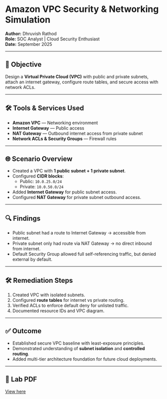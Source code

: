 # Amazon VPC Security & Networking Simulation  
**Author:** Dhruvish Rathod  
**Role:** SOC Analyst | Cloud Security Enthusiast  
**Date:** September 2025  

---

## 📌 Objective  
Design a **Virtual Private Cloud (VPC)** with public and private subnets, attach an internet gateway, configure route tables, and secure access with network ACLs.  

---

## 🛠 Tools & Services Used  
- **Amazon VPC** — Networking environment  
- **Internet Gateway** — Public access  
- **NAT Gateway** — Outbound internet access from private subnet  
- **Network ACLs & Security Groups** — Firewall rules  

---

## 🌐 Scenario Overview  
- Created a VPC with **1 public subnet + 1 private subnet**.  
- Configured **CIDR blocks**:  
  - Public: `10.0.25.0/24`  
  - Private: `10.0.50.0/24`  
- Added **Internet Gateway** for public subnet access.  
- Configured **NAT Gateway** for private subnet outbound access.  

---

## 🔍 Findings  
- Public subnet had a route to Internet Gateway → accessible from internet.  
- Private subnet only had route via NAT Gateway → no direct inbound from internet.  
- Default Security Group allowed full self-referencing traffic, but denied external by default.  

---

## 🛠 Remediation Steps  
1. Created VPC with isolated subnets.  
2. Configured **route tables** for internet vs private routing.  
3. Verified ACLs to enforce default deny for unlisted traffic.  
4. Documented resource IDs and VPC diagram.  

---

## ✅ Outcome  
- Established secure VPC baseline with least-exposure principles.  
- Demonstrated understanding of **subnet isolation** and **controlled routing**.  
- Added multi-tier architecture foundation for future cloud deployments.  

---

## 📄 Lab PDF  
[View here](./AWS_VPC_Lab.pdf)
